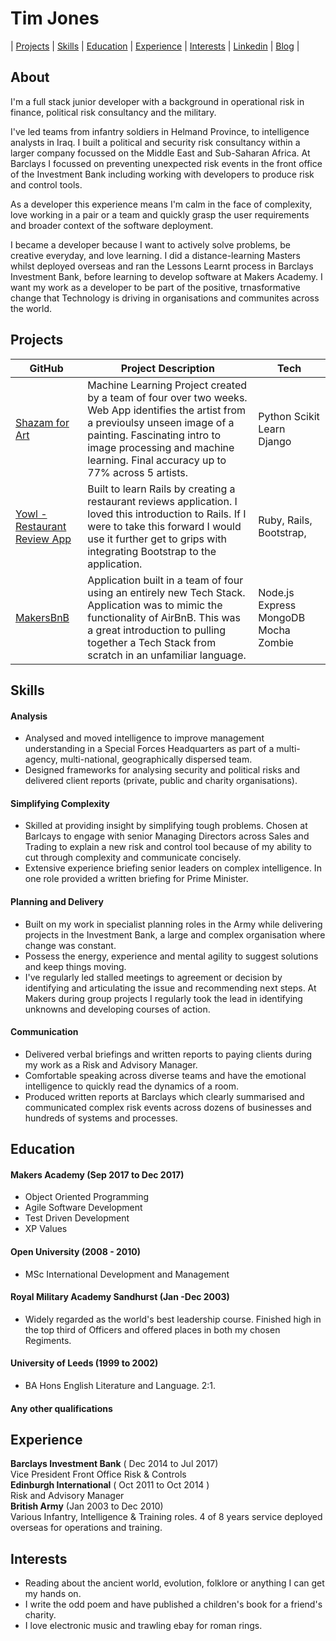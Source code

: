 # Tim Jones

| [Projects](#projects) | [Skills](#skills) | [Education](#education) | [Experience](#experience) | [Interests](#interests) | [Linkedin](www.linkedin.com/in/timjones10) | [Blog](https://medium.com/@tim_m_j) |

## About

I'm a full stack junior developer with a background in operational risk in finance, political risk consultancy and the military.

I've led teams from infantry soldiers in Helmand Province, to intelligence analysts in Iraq. I built a political and security risk consultancy within a larger company focussed on the Middle East and Sub-Saharan Africa. At Barclays I focussed on preventing unexpected risk events in the front office of the Investment Bank including working with developers to produce risk and control tools. 

As a developer this experience means I'm calm in the face of complexity, love working in a pair or a team and quickly grasp the user requirements and broader context of the software deployment.

I became a developer because I want to actively solve problems, be creative everyday, and love learning. I did a distance-learning Masters whilst deployed overseas and ran the Lessons Learnt process in Barclays Investment Bank, before learning to develop software at Makers Academy. I want my work as a developer to be part of the positive, trnasformative change that Technology is driving in organisations and communites across the world.

## Projects

| GitHub  | Project Description | Tech |
|-------------|---------------------|------|
|      [Shazam for Art](https://github.com/timjones10/shazam_for_art)  |           Machine Learning Project created by a team of four over two weeks. Web App identifies the artist from a previoulsy unseen image of a painting. Fascinating intro to image processing and machine learning. Final accuracy up to 77% across 5 artists.           |   Python   Scikit Learn Django
|[Yowl - Restaurant Review App](https://github.com/timjones10/Yowl)|Built to learn Rails by creating a restaurant reviews application. I loved this introduction to Rails. If I were to take this forward I would use it further get to grips with integrating Bootstrap to the application.              | Ruby, Rails, Bootstrap,                     |      |
|[MakersBnB](https://github.com/timjones10/makersbnb-1)|Application built in a team of four using an entirely new Tech Stack. Application was to mimic the functionality of AirBnB. This was a great introduction to pulling together a Tech Stack from scratch in an unfamiliar language.|Node.js Express MongoDB Mocha Zombie|

## Skills

#### Analysis

* Analysed and moved intelligence to improve management understanding in a Special Forces Headquarters as part of a multi-agency, multi-national, geographically dispersed team. 
* Designed frameworks for analysing security and political risks and delivered client reports (private, public and charity organisations).

#### Simplifying Complexity

* Skilled at providing insight by simplifying tough problems. Chosen at Barlcays to engage with senior Managing Directors across Sales and Trading to explain a new risk and control tool because of my ability to cut through complexity and communicate concisely.
* Extensive experience briefing senior leaders on complex intelligence. In one role provided a written briefing for Prime Minister.

#### Planning and Delivery

* Built on my work in specialist planning roles in the Army while delivering projects in the Investment Bank, a large and complex organisation where change was constant. 
* Possess the energy, experience and mental agility to suggest solutions and keep things moving. 
* I've regularly led stalled meetings to agreement or decision by identifying and articulating the issue and recommending next steps. At Makers during group projects I regularly took the lead in identifying unknowns and developing courses of action.


#### Communication

* Delivered verbal briefings and written reports to paying clients during my work as a Risk and Advisory Manager. 
* Comfortable speaking across diverse teams and have the emotional intelligence to quickly read the dynamics of a room.
* Produced written reports at Barclays which clearly summarised and communicated complex risk events across dozens of businesses and hundreds of systems and processes.

## Education

#### Makers Academy (Sep 2017 to Dec 2017)

- Object Oriented Programming
- Agile Software Development
- Test Driven Development
- XP Values

#### Open University (2008 - 2010)

- MSc International Development and Management

#### Royal Military Academy Sandhurst (Jan -Dec 2003)

- Widely regarded as the world's best leadership course. Finished high in the top third of Officers and offered places in both my chosen Regiments.

#### University of Leeds (1999 to 2002)

- BA Hons English Literature and Language. 2:1.

#### Any other qualifications

## Experience

**Barclays Investment Bank** ( Dec 2014 to Jul 2017)    
Vice President Front Office Risk & Controls   
**Edinburgh International** ( Oct 2011 to Oct 2014 )    
Risk and Advisory Manager  
**British Army** (Jan 2003 to Dec 2010)    
Various Infantry, Intelligence & Training roles. 4 of 8 years service deployed overseas for operations and training.

## Interests
* Reading about the ancient world, evolution, folklore or anything I can get my hands on.
* I write the odd poem and have published a children's book for a friend's charity.
* I love electronic music and trawling ebay for roman rings.

